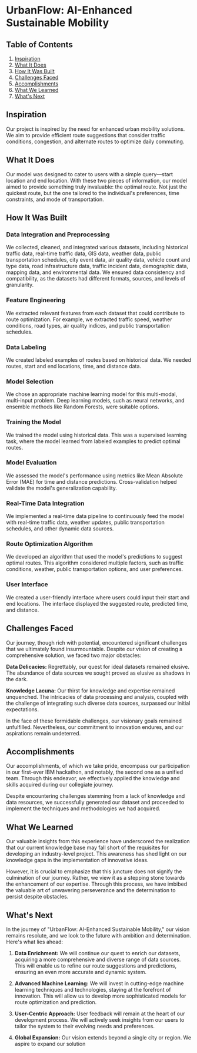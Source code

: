 # UrbanFlow: AI-Enhanced Sustainable Mobility

## Table of Contents

1. [Inspiration](#inspiration)
2. [What It Does](#what-it-does)
3. [How It Was Built](#how-it-was-built)
4. [Challenges Faced](#challenges-faced)
5. [Accomplishments](#accomplishments)
6. [What We Learned](#what-we-learned)
7. [What's Next](#whats-next)

## Inspiration

Our project is inspired by the need for enhanced urban mobility solutions. We aim to provide efficient route suggestions that consider traffic conditions, congestion, and alternate routes to optimize daily commuting.

## What It Does

Our model was designed to cater to users with a simple query—start location and end location. With these two pieces of information, our model aimed to provide something truly invaluable: the optimal route. Not just the quickest route, but the one tailored to the individual's preferences, time constraints, and mode of transportation.

## How It Was Built

### Data Integration and Preprocessing

We collected, cleaned, and integrated various datasets, including historical traffic data, real-time traffic data, GIS data, weather data, public transportation schedules, city event data, air quality data, vehicle count and type data, road infrastructure data, traffic incident data, demographic data, mapping data, and environmental data. We ensured data consistency and compatibility, as the datasets had different formats, sources, and levels of granularity.

### Feature Engineering

We extracted relevant features from each dataset that could contribute to route optimization. For example, we extracted traffic speed, weather conditions, road types, air quality indices, and public transportation schedules.

### Data Labeling

We created labeled examples of routes based on historical data. We needed routes, start and end locations, time, and distance data.

### Model Selection

We chose an appropriate machine learning model for this multi-modal, multi-input problem. Deep learning models, such as neural networks, and ensemble methods like Random Forests, were suitable options.

### Training the Model

We trained the model using historical data. This was a supervised learning task, where the model learned from labeled examples to predict optimal routes.

### Model Evaluation

We assessed the model's performance using metrics like Mean Absolute Error (MAE) for time and distance predictions. Cross-validation helped validate the model's generalization capability.

### Real-Time Data Integration

We implemented a real-time data pipeline to continuously feed the model with real-time traffic data, weather updates, public transportation schedules, and other dynamic data sources.

### Route Optimization Algorithm

We developed an algorithm that used the model's predictions to suggest optimal routes. This algorithm considered multiple factors, such as traffic conditions, weather, public transportation options, and user preferences.

### User Interface

We created a user-friendly interface where users could input their start and end locations. The interface displayed the suggested route, predicted time, and distance.

## Challenges Faced

Our journey, though rich with potential, encountered significant challenges that we ultimately found insurmountable. Despite our vision of creating a comprehensive solution, we faced two major obstacles:

**Data Delicacies:** Regrettably, our quest for ideal datasets remained elusive. The abundance of data sources we sought proved as elusive as shadows in the dark.

**Knowledge Lacuna:** Our thirst for knowledge and expertise remained unquenched. The intricacies of data processing and analysis, coupled with the challenge of integrating such diverse data sources, surpassed our initial expectations.

In the face of these formidable challenges, our visionary goals remained unfulfilled. Nevertheless, our commitment to innovation endures, and our aspirations remain undeterred.

## Accomplishments

Our accomplishments, of which we take pride, encompass our participation in our first-ever IBM hackathon, and notably, the second one as a unified team. Through this endeavor, we effectively applied the knowledge and skills acquired during our collegiate journey.

Despite encountering challenges stemming from a lack of knowledge and data resources, we successfully generated our dataset and proceeded to implement the techniques and methodologies we had acquired.

## What We Learned

Our valuable insights from this experience have underscored the realization that our current knowledge base may fall short of the requisites for developing an industry-level project. This awareness has shed light on our knowledge gaps in the implementation of innovative ideas.

However, it is crucial to emphasize that this juncture does not signify the culmination of our journey. Rather, we view it as a stepping stone towards the enhancement of our expertise. Through this process, we have imbibed the valuable art of unwavering perseverance and the determination to persist despite obstacles.

## What's Next

In the journey of "UrbanFlow: AI-Enhanced Sustainable Mobility," our vision remains resolute, and we look to the future with ambition and determination. Here's what lies ahead:

1. **Data Enrichment:** We will continue our quest to enrich our datasets, acquiring a more comprehensive and diverse range of data sources. This will enable us to refine our route suggestions and predictions, ensuring an even more accurate and dynamic system.

2. **Advanced Machine Learning:** We will invest in cutting-edge machine learning techniques and technologies, staying at the forefront of innovation. This will allow us to develop more sophisticated models for route optimization and prediction.

3. **User-Centric Approach:** User feedback will remain at the heart of our development process. We will actively seek insights from our users to tailor the system to their evolving needs and preferences.

4. **Global Expansion:** Our vision extends beyond a single city or region. We aspire to expand our solution
